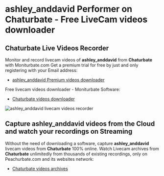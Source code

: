 # ashley_anddavid Performer on Chaturbate - Free LiveCam videos downloader

## Chaturbate Live Videos Recorder

Monitor and record livecam videos of **ashley_anddavid** from **Chaturbate** with Moniturbate.com
Get a premium trial for free by just and only registering with your Email address:
* [ashley_anddavid Premium videos downloader](https://moniturbate.com/request-demo-licence-key.html)

Free livecam videos downloader - Moniturbate Software:
* [Chaturbate videos downloader](https://moniturbate.com/moniturbate-download-software.html)

![ashley_anddavid livecam videos recorder](https://peachurnet.com/templates/moniturbate-software.png)


## Capture ashley_anddavid videos from the Cloud and watch your recordings on Streaming

Without the need of downloading a software, capture **ashley_anddavid** livecam videos from **Chaturbate** 100% online.
Watch Livecam archives from **Chaturbate** unlimitedly from thousands of existing recordings, only on Peachurbate.com and its websites network:
* [Chaturbate videos archives](https://peachurnet.com/)